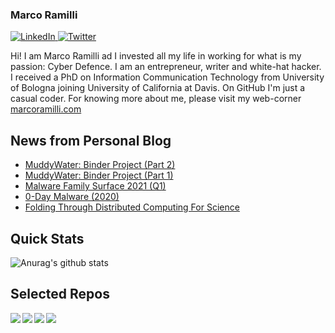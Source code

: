 ### Marco Ramilli

<p align="left">
 <a href="https://www.linkedin.com/in/marcoramilli/" target="_blank">
    <img src="https://img.shields.io/badge/LinkedIn-%230077B5.svg?&style=flat-square&logo=linkedin&logoColor=white&color=071A2C" alt="LinkedIn">
 <a href="https://twitter.com/Marco_Ramilli/" target="_blank">
    <img src="https://img.shields.io/badge/Twitter-%231877F2.svg?&style=flat-square&logo=twitter&logoColor=white&color=071A2C" alt="Twitter">
  </a>
</p>

Hi! I am Marco Ramilli ad I invested all my life in working for what is my passion: Cyber Defence. I am an entrepreneur, writer and white-hat hacker. I received a PhD on Information Communication Technology from University of Bologna joining University of California at Davis. On GitHub I'm just a casual coder. For knowing more about me, please visit my web-corner [marcoramilli.com](https://marcoramilli.com) 

## News from Personal Blog
<!--START_SECTION:feed-->
* [MuddyWater: Binder Project (Part 2)](https:&#x2F;&#x2F;marcoramilli.com&#x2F;2021&#x2F;05&#x2F;07&#x2F;muddywater-binder-project-part-2&#x2F;)
* [MuddyWater: Binder Project (Part 1)](https:&#x2F;&#x2F;marcoramilli.com&#x2F;2021&#x2F;05&#x2F;01&#x2F;muddywater-binder-project-part-1&#x2F;)
* [Malware Family Surface 2021 (Q1)](https:&#x2F;&#x2F;marcoramilli.com&#x2F;2021&#x2F;03&#x2F;15&#x2F;malware-family-surface-2021-q1&#x2F;)
* [0-Day Malware (2020)](https:&#x2F;&#x2F;marcoramilli.com&#x2F;2021&#x2F;03&#x2F;08&#x2F;0-day-malware-2021&#x2F;)
* [Folding Through Distributed Computing For Science](https:&#x2F;&#x2F;marcoramilli.com&#x2F;2021&#x2F;02&#x2F;25&#x2F;folding-through-distributed-computing-for-science&#x2F;)
<!--END_SECTION:feed-->

## Quick Stats
![Anurag's github stats](https://github-readme-stats.vercel.app/api?username=marcoramilli&show_icons=true&hide_border=true&hide=contribs,prs])

## Selected Repos
<a href="https://github.com/marcoramilli/MalwareTrainingSets">
  <img align="left" src="https://github-readme-stats.vercel.app/api/pin/?username=marcoramilli&repo=MalwareTrainingSets" />
</a>
<a href="https://github.com/marcoramilli/PhishingKitTracker">
  <img align="left" src="https://github-readme-stats.vercel.app/api/pin/?username=marcoramilli&repo=PhishingKitTracker" />
</a>
<a href="https://github.com/marcoramilli/malcontrol">
  <img align="left" src="https://github-readme-stats.vercel.app/api/pin/?username=marcoramilli&repo=malcontrol" />
</a>
<a href="https://github.com/marcoramilli/APT34">
  <img align="left" src="https://github-readme-stats.vercel.app/api/pin/?username=marcoramilli&repo=APT34" />
</a>
